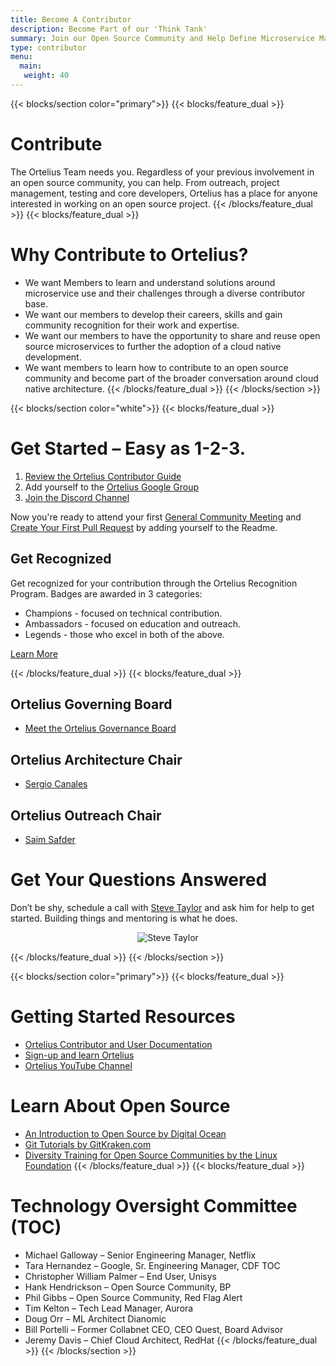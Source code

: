 ```yaml
---
title: Become A Contributor
description: Become Part of our 'Think Tank'
summary: Join our Open Source Community and Help Define Microservice Management
type: contributor
menu:
  main:
   weight: 40
---
```


{{< blocks/section color="primary">}}
{{< blocks/feature_dual >}}
# Contribute
The Ortelius Team needs you. Regardless of your previous involvement in an open source community, you can help.  From outreach, project management, testing and core developers, Ortelius has a place for anyone interested in working on an open source project. 
{{< /blocks/feature_dual >}}
{{< blocks/feature_dual >}}
# Why Contribute to Ortelius?
- We want Members to learn and understand solutions around microservice use and their challenges through a diverse contributor base.
- We want our members to develop their careers, skills and gain community recognition for their work and expertise.
- We want our members to have the opportunity to share and reuse open source microservices to further the adoption of a cloud native development.
- We want members to learn how to contribute to an open source community and become part of the broader conversation around cloud native architecture.
{{< /blocks/feature_dual >}}
{{< /blocks/section >}}

{{< blocks/section color="white">}}
{{< blocks/feature_dual >}}
# Get Started – Easy as 1-2-3.
1. [Review the Ortelius Contributor Guide](https://docs.ortelius.io/guides/contributorguide/)
2. Add yourself to the [Ortelius Google Group](https://groups.google.com/g/ortelius-dev)
3. [Join the Discord Channel](https://discord.gg/ZtXU74x)

Now you're ready to attend your first [General Community Meeting](https://ortelius.io/events/) and [Create Your First Pull Request](https://docs.ortelius.io/guides/contributorguide/pull-request-cheat-sheet/) by adding yourself to the Readme.

## Get Recognized
Get recognized for your contribution through the Ortelius Recognition Program. Badges are awarded in 3 categories:

- Champions - focused on technical contribution.
- Ambassadors - focused on education and outreach.
- Legends - those who excel in both of the above.

[Learn More](/blog/2021/04/19/ortelius-community-recognition-program/)

{{< /blocks/feature_dual >}}
{{< blocks/feature_dual >}}

## Ortelius Governing Board
- [Meet the Ortelius Governance Board](https://ortelius.io/blog/2021/12/13/ortelius-2022-governing-board/)

## Ortelius Architecture Chair
- [Sergio Canales](https://www.linkedin.com/in/sergio-canales-espinoza/)

## Ortelius Outreach Chair
- [Saim Safder](https://www.linkedin.com/in/saim-safder/)

# Get Your Questions Answered
Don’t be shy, schedule a call with [Steve Taylor](https://go.oncehub.com/SteveTaylor) and ask him for help to get started. Building things and mentoring is what he does.

<div align="center">
<img src="/images/steveruby.jpg" alt="Steve Taylor" />
</div>

{{< /blocks/feature_dual >}}
{{< /blocks/section >}}

{{< blocks/section color="primary">}}
{{< blocks/feature_dual >}}
# Getting Started Resources
- [Ortelius Contributor and User Documentation](https://docs.ortelius.io/guides/)
- [Sign-up and learn Ortelius](https://www.deployhub.com/register-for-team)
- [Ortelius YouTube Channel](https://www.youtube.com/channel/UCw2LfF0mqkaXdvqfVnIPWmw)

# Learn About Open Source
- [An Introduction to Open Source by Digital Ocean](https://www.digitalocean.com/community/tutorial_series/an-introduction-to-open-source)
- [Git Tutorials by GitKraken.com](https://www.gitkraken.com/learn/git/tutorials?utm_campaign=Learn%20Git%20with%20GitKraken&utm_medium=email&_hsenc=p2ANqtz-83FGJVoZFPeSHnrckHa9YVvbdiBgW299Ch5DZ9AfBlOTQraeHvmiewbhJHIYHenTmFeaV4hMEJBf6qLnoPwbzCxHoLrg&_hsmi=99645055&utm_content=99643100&utm_source=hs_email&hsCtaTracking=edf933f3-dafa-487c-82c4-39ab452552ab%7C62f6dae8-481b-421e-9b19-41a129aaecbc)
- [Diversity Training for Open Source Communities by the Linux Foundation](https://training.linuxfoundation.org/training/inclusive-open-source-community-orientation-lfc102/)
{{< /blocks/feature_dual >}}
{{< blocks/feature_dual >}}
# Technology Oversight Committee (TOC)
- Michael Galloway – Senior Engineering Manager, Netflix
- Tara Hernandez – Google, Sr. Engineering Manager, CDF TOC
- Christopher William Palmer – End User, Unisys
- Hank Hendrickson  – Open Source Community, BP
- Phil Gibbs – Open Source Community, Red Flag Alert
- Tim Kelton – Tech Lead Manager, Aurora
- Doug Orr – ML Architect Dianomic
- Bill Portelli – Former Collabnet CEO, CEO Quest, Board Advisor
- Jeremy Davis – Chief Cloud Architect, RedHat
{{< /blocks/feature_dual >}}
{{< /blocks/section >}}
